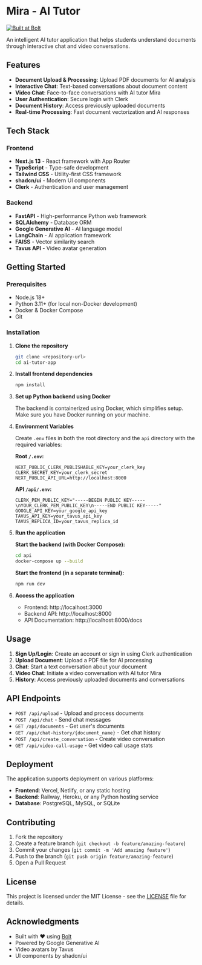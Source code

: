 # Mira - AI Tutor

[![Built at Bolt](https://img.shields.io/badge/Built%20at-Bolt-blue?style=for-the-badge&logo=lightning)](https://bolt.new)

An intelligent AI tutor application that helps students understand documents through interactive chat and video conversations.

## Features

- **Document Upload & Processing**: Upload PDF documents for AI analysis
- **Interactive Chat**: Text-based conversations about document content
- **Video Chat**: Face-to-face conversations with AI tutor Mira
- **User Authentication**: Secure login with Clerk
- **Document History**: Access previously uploaded documents
- **Real-time Processing**: Fast document vectorization and AI responses

## Tech Stack

### Frontend
- **Next.js 13** - React framework with App Router
- **TypeScript** - Type-safe development
- **Tailwind CSS** - Utility-first CSS framework
- **shadcn/ui** - Modern UI components
- **Clerk** - Authentication and user management

### Backend
- **FastAPI** - High-performance Python web framework
- **SQLAlchemy** - Database ORM
- **Google Generative AI** - AI language model
- **LangChain** - AI application framework
- **FAISS** - Vector similarity search
- **Tavus API** - Video avatar generation

## Getting Started

### Prerequisites
- Node.js 18+ 
- Python 3.11+ (for local non-Docker development)
- Docker & Docker Compose
- Git

### Installation

1. **Clone the repository**
   ```bash
   git clone <repository-url>
   cd ai-tutor-app
   ```

2. **Install frontend dependencies**
   ```bash
   npm install
   ```

3. **Set up Python backend using Docker**
   
   The backend is containerized using Docker, which simplifies setup. Make sure you have Docker running on your machine.

4. **Environment Variables**
   
   Create `.env` files in both the root directory and the `api` directory with the required variables:
   
   **Root `/.env`:**
   ```env
   NEXT_PUBLIC_CLERK_PUBLISHABLE_KEY=your_clerk_key
   CLERK_SECRET_KEY=your_clerk_secret
   NEXT_PUBLIC_API_URL=http://localhost:8000
   ```
   
   **API `/api/.env`:**
   ```env
   CLERK_PEM_PUBLIC_KEY="-----BEGIN PUBLIC KEY-----\nYOUR_CLERK_PEM_PUBLIC_KEY\n-----END PUBLIC KEY-----"
   GOOGLE_API_KEY=your_google_api_key
   TAVUS_API_KEY=your_tavus_api_key
   TAVUS_REPLICA_ID=your_tavus_replica_id
   ```

5. **Run the application**
   
   **Start the backend (with Docker Compose):**
   ```bash
   cd api
   docker-compose up --build
   ```
   
   **Start the frontend (in a separate terminal):**
   ```bash
   npm run dev
   ```

6. **Access the application**
   - Frontend: http://localhost:3000
   - Backend API: http://localhost:8000
   - API Documentation: http://localhost:8000/docs

## Usage

1. **Sign Up/Login**: Create an account or sign in using Clerk authentication
2. **Upload Document**: Upload a PDF file for AI processing
3. **Chat**: Start a text conversation about your document
4. **Video Chat**: Initiate a video conversation with AI tutor Mira
5. **History**: Access previously uploaded documents and conversations

## API Endpoints

- `POST /api/upload` - Upload and process documents
- `POST /api/chat` - Send chat messages
- `GET /api/documents` - Get user's documents
- `GET /api/chat-history/{document_name}` - Get chat history
- `POST /api/create_conversation` - Create video conversation
- `GET /api/video-call-usage` - Get video call usage stats

## Deployment

The application supports deployment on various platforms:

- **Frontend**: Vercel, Netlify, or any static hosting
- **Backend**: Railway, Heroku, or any Python hosting service
- **Database**: PostgreSQL, MySQL, or SQLite

## Contributing

1. Fork the repository
2. Create a feature branch (`git checkout -b feature/amazing-feature`)
3. Commit your changes (`git commit -m 'Add amazing feature'`)
4. Push to the branch (`git push origin feature/amazing-feature`)
5. Open a Pull Request

## License

This project is licensed under the MIT License - see the [LICENSE](LICENSE) file for details.

## Acknowledgments

- Built with ❤️ using [Bolt](https://bolt.new)
- Powered by Google Generative AI
- Video avatars by Tavus
- UI components by shadcn/ui
